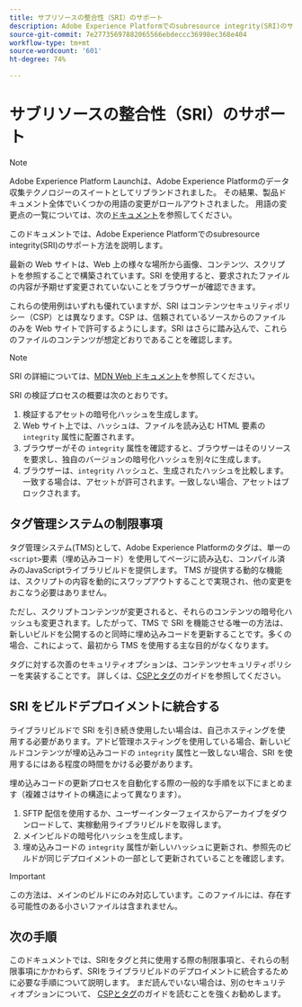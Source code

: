 ```yaml
---
title: サブリソースの整合性（SRI）のサポート
description: Adobe Experience Platformでのsubresource integrity(SRI)のサポート方法を説明します。
source-git-commit: 7e27735697882065566ebdeccc36998ec368e404
workflow-type: tm+mt
source-wordcount: '601'
ht-degree: 74%

---
```


# サブリソースの整合性（SRI）のサポート

>[!NOTE]
>
>Adobe Experience Platform Launchは、Adobe Experience Platformのデータ収集テクノロジーのスイートとしてリブランドされました。 その結果、製品ドキュメント全体でいくつかの用語の変更がロールアウトされました。 用語の変更点の一覧については、次の[ドキュメント](../../term-updates.md)を参照してください。

このドキュメントでは、Adobe Experience Platformでのsubresource integrity(SRI)のサポート方法を説明します。

最新の Web サイトは、Web 上の様々な場所から画像、コンテンツ、スクリプトを参照することで構築されています。SRI を使用すると、要求されたファイルの内容が予期せず変更されていないことをブラウザーが確認できます。

これらの使用例はいずれも優れていますが、SRI はコンテンツセキュリティポリシー（CSP）とは異なります。CSP は、信頼されているソースからのファイルのみを Web サイトで許可するようにします。SRI はさらに踏み込んで、これらのファイルのコンテンツが想定どおりであることを確認します。

>[!NOTE]
>
>SRI の詳細については、[MDN Web ドキュメント](https://developer.mozilla.org/ja-JP/docs/Web/Security/Subresource_Integrity)を参照してください。

SRI の検証プロセスの概要は次のとおりです。

1. 検証するアセットの暗号化ハッシュを生成します。
1. Web サイト上では、ハッシュは、ファイルを読み込む HTML 要素の `integrity` 属性に配置されます。
1. ブラウザーがその `integrity` 属性を確認すると、ブラウザーはそのリソースを要求し、独自のバージョンの暗号化ハッシュを別々に生成します。
1. ブラウザーは、`integrity` ハッシュと、生成されたハッシュを比較します。一致する場合は、アセットが許可されます。一致しない場合、アセットはブロックされます。

## タグ管理システムの制限事項

タグ管理システム(TMS)として、Adobe Experience Platformのタグは、単一の`<script>`要素（埋め込みコード）を使用してページに読み込む、コンパイル済みのJavaScriptライブラリビルドを提供します。 TMS が提供する動的な機能は、スクリプトの内容を動的にスワップアウトすることで実現され、他の変更をおこなう必要はありません。

ただし、スクリプトコンテンツが変更されると、それらのコンテンツの暗号化ハッシュも変更されます。したがって、TMS で SRI を機能させる唯一の方法は、新しいビルドを公開するのと同時に埋め込みコードを更新することです。多くの場合、これによって、最初から TMS を使用する主な目的がなくなります。

タグに対する次善のセキュリティオプションは、コンテンツセキュリティポリシーを実装することです。 詳しくは、[CSPとタグ](./content-security-policy.md)のガイドを参照してください。

## SRI をビルドデプロイメントに統合する

ライブラリビルドで SRI を引き続き使用したい場合は、自己ホスティングを使用する必要があります。アドビ管理ホスティングを使用している場合、新しいビルドコンテンツが埋め込みコードの `integrity` 属性と一致しない場合、SRI を使用するにはある程度の時間をかける必要があります。

埋め込みコードの更新プロセスを自動化する際の一般的な手順を以下にまとめます（複雑さはサイトの構造によって異なります）。

1. SFTP 配信を使用するか、ユーザーインターフェイスからアーカイブをダウンロードして、実稼動用ライブラリビルドを取得します。
1. メインビルドの暗号化ハッシュを生成します。
1. 埋め込みコードの `integrity` 属性が新しいハッシュに更新され、参照先のビルドが同じデプロイメントの一部として更新されていることを確認します。

>[!IMPORTANT]
>
>この方法は、メインのビルドにのみ対応しています。このファイルには、存在する可能性のある小さいファイルは含まれません。

## 次の手順

このドキュメントでは、SRIをタグと共に使用する際の制限事項と、それらの制限事項にかかわらず、SRIをライブラリビルドのデプロイメントに統合するために必要な手順について説明します。 まだ読んでいない場合は、別のセキュリティオプションについて、 [CSPとタグ](./content-security-policy.md)のガイドを読むことを強くお勧めします。
